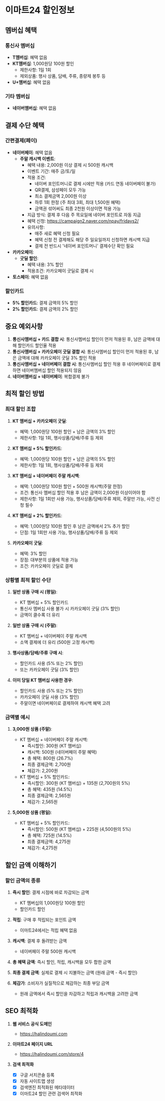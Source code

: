# 이마트24 할인정보

## 멤버십 혜택

### 통신사 멤버십

- **T멤버십**: 혜택 없음
- **KT멤버십**: 1,000원당 100원 할인
  - 제한사항: 1일 1회
  - 제외상품: 행사 상품, 담배, 주류, 종량제 봉투 등
- **U+멤버십**: 혜택 없음

### 기타 멤버십

- **네이버멤버십**: 혜택 없음

## 결제 수단 혜택

### 간편결제(페이)

- **네이버페이**: 혜택 없음
  - **주말 캐시백 이벤트**:
    - 혜택 내용: 2,000원 이상 결제 시 500원 캐시백
    - 이벤트 기간: 매주 금/토/일
    - 적용 조건:
      - 네이버 포인트머니로 결제 시에만 적용 (카드 연동 네이버페이 불가)
      - QR결제, 삼성페이 모두 가능
      - 최소 결제금액 2,000원 이상
      - 하루 1회 한정 (주 최대 3회, 최대 1,500원 혜택)
      - 금액권 섞어써도 최종 2천원 이상이면 적용 가능
    - 지급 방식: 결제 후 다음 주 목요일에 네이버 포인트로 자동 지급
    - 혜택 신청: https://campaign2.naver.com/npay/fridays2/
    - 유의사항:
      - 매주 새로 혜택 신청 필요
      - 혜택 신청 전 결제해도 해당 주 일요일까지 신청하면 캐시백 지급
      - 결제 전 반드시 '네이버 포인트머니' 결제수단 확인 필요
- **카카오페이**:
  - **굿딜 할인**:
    - 혜택 내용: 3% 할인
    - 적용조건: 카카오페이 굿딜로 결제 시
- **토스페이**: 혜택 없음

### 할인카드

- **5% 할인카드**: 결제 금액의 5% 할인
- **2% 할인카드**: 결제 금액의 2% 할인

## 중요 예외사항

1. **통신사멤버십 + 카드 결합 시**: 통신사멤버십 할인이 먼저 적용된 후, 남은 금액에 대해 할인카드 할인율 적용
2. **통신사멤버십 + 카카오페이 굿딜 결합 시**: 통신사멤버십 할인이 먼저 적용된 후, 남은 금액에 대해 카카오페이 굿딜 3% 할인 적용
3. **통신사멤버십 + 네이버페이 결합 시**: 통신사멤버십 할인 적용 후 네이버페이로 결제하면 네이버멤버십 할인 적용되지 않음
4. **네이버멤버십 + 네이버페이**: 복합결제 불가

## 최적 할인 방법

### 최대 할인 조합

1. **KT 멤버십 + 카카오페이 굿딜**:

   - 혜택: 1,000원당 100원 할인 + 남은 금액의 3% 할인
   - 제한사항: 1일 1회, 행사상품/담배/주류 등 제외

2. **KT 멤버십 + 5% 할인카드**:

   - 혜택: 1,000원당 100원 할인 + 남은 금액의 5% 할인
   - 제한사항: 1일 1회, 행사상품/담배/주류 등 제외

3. **KT 멤버십 + 네이버페이 주말 캐시백**:

   - 혜택: 1,000원당 100원 할인 + 500원 캐시백(주말 한정)
   - 조건: 통신사 멤버십 할인 적용 후 남은 금액이 2,000원 이상이어야 함
   - 제한사항: 1일 1회만 사용 가능, 행사상품/담배/주류 제외, 주말만 가능, 사전 신청 필수

4. **KT 멤버십 + 2% 할인카드**:

   - 혜택: 1,000원당 100원 할인 후 남은 금액에서 2% 추가 할인
   - 단점: 1일 1회만 사용 가능, 행사상품/담배/주류 등 제외

5. **카카오페이 굿딜**:
   - 혜택: 3% 할인
   - 장점: 대부분의 상품에 적용 가능
   - 조건: 카카오페이 굿딜로 결제

### 상황별 최적 할인 수단

1. **일반 상품 구매 시 (평일)**:

   - KT 멤버십 + 5% 할인카드
   - 통신사 멤버십 사용 불가 시 카카오페이 굿딜 (3% 할인)
   - 금액이 클수록 더 유리

2. **일반 상품 구매 시 (주말)**:

   - KT 멤버십 + 네이버페이 주말 캐시백
   - 소액 결제에 더 유리 (500원 고정 캐시백)

3. **행사상품/담배/주류 구매 시**:

   - 할인카드 사용 (5% 또는 2% 할인)
   - 또는 카카오페이 굿딜 (3% 할인)

4. **이미 당일 KT 멤버십 사용한 경우**:
   - 할인카드 사용 (5% 또는 2% 할인)
   - 카카오페이 굿딜 사용 (3% 할인)
   - 주말이면 네이버페이로 결제하여 캐시백 혜택 고려

### 금액별 예시

1. **3,000원 상품 (주말)**:

   - KT 멤버십 + 네이버페이 주말 캐시백:
     - 즉시할인: 300원 (KT 멤버십)
     - 캐시백: 500원 (네이버페이 주말 혜택)
     - 총 혜택: 800원 (26.7%)
     - 최종 결제금액: 2,700원
     - 체감가: 2,200원
   - KT 멤버십 + 5% 할인카드:
     - 즉시할인: 300원 (KT 멤버십) + 135원 (2,700원의 5%)
     - 총 혜택: 435원 (14.5%)
     - 최종 결제금액: 2,565원
     - 체감가: 2,565원

2. **5,000원 상품 (평일)**:
   - KT 멤버십 + 5% 할인카드:
     - 즉시할인: 500원 (KT 멤버십) + 225원 (4,500원의 5%)
     - 총 혜택: 725원 (14.5%)
     - 최종 결제금액: 4,275원
     - 체감가: 4,275원

## 할인 금액 이해하기

### 할인 금액의 종류

1. **즉시 할인**: 결제 시점에 바로 차감되는 금액

   - KT 멤버십의 1,000원당 100원 할인
   - 할인카드 할인

2. **적립**: 구매 후 적립되는 포인트 금액

   - 이마트24에서는 적립 혜택 없음

3. **캐시백**: 결제 후 돌려받는 금액

   - 네이버페이 주말 500원 캐시백

4. **총 혜택 금액**: 즉시 할인, 적립, 캐시백을 모두 합한 금액

5. **최종 결제 금액**: 실제로 결제 시 지불하는 금액 (원래 금액 - 즉시 할인)

6. **체감가**: 소비자가 실질적으로 체감하는 최종 부담 금액
   - 원래 금액에서 즉시 할인을 차감하고 적립과 캐시백을 고려한 금액

## SEO 최적화

1. **웹 서비스 공식 도메인**

   - https://halindoumi.com

2. **이마트24 페이지 URL**

   - https://halindoumi.com/store/4

3. **검색 최적화**
   - [x] 구글 서치콘솔 등록
   - [x] 자동 사이트맵 생성
   - [x] 검색엔진 최적화된 메타데이터
   - [x] 이마트24 할인 관련 검색어 최적화
